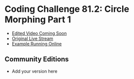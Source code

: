 # Coding Challenge 81.2: Circle Morphing Part 1
* [Edited Video Coming Soon]()
* [Original Live Stream](https://www.youtube.com/watch?v=ldx_J589fcs)
* [Example Running Online](https://codingtrain.github.io/Rainbow-Code/CodingChallenges/CC_81_2_Circle_Morphing_Part_2/)


## Community Editions
- Add your version here
